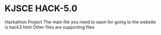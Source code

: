 # KJSCE HACK-5.0
Hackathon Project
The main file you need to open for going to the website is hack3.html 
Other files are supporting files
